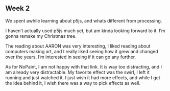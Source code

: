 ## Week 2

We spent awhile learning about p5js, and whats different from processing.

I haven’t actually used p5js much yet, but am kinda looking forward to it. I’m gonna remake my Christmas tree.

The reading about AARON was very interesting, I liked reading about computers making art, and I really liked seeing how it grew and changed over the years. I’m interested in seeing if it can go any further.

As for NoPaint, I am not happy with that link. It is way too distracting, and I am already very distractable. My favorite effect was the swirl, I left it running and just watched it. I just wish it had more effects, and while I get the idea behind it, I wish there was a way to pick effects as well.
